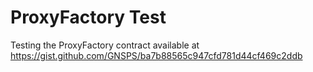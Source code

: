 # ProxyFactory Test

Testing the ProxyFactory contract available at https://gist.github.com/GNSPS/ba7b88565c947cfd781d44cf469c2ddb

